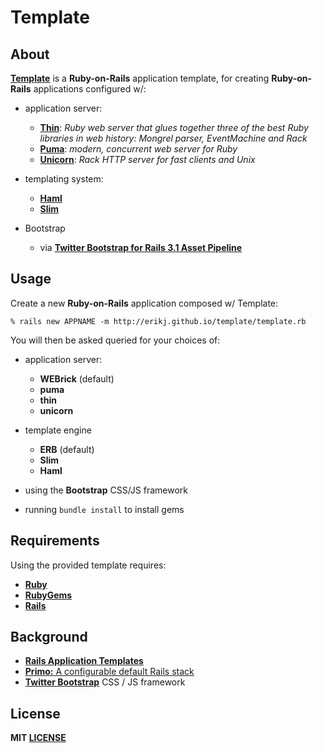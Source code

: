 # Template

## About

**[Template](https://github.com/erikj/template)** is a **Ruby-on-Rails** application template, for creating **Ruby-on-Rails** applications configured w/:

- application server:
  - [**Thin**](http://code.macournoyer.com/thin/): *Ruby web server that glues together three of the best Ruby libraries in web history: Mongrel parser, EventMachine and Rack*
  - [**Puma**](http://puma.io/):  *modern, concurrent web server for Ruby*
  - [**Unicorn**](http://unicorn.bogomips.org/): *Rack HTTP server for fast clients and Unix*

- templating system:
  - [**Haml**](http://haml.info/)
  - [**Slim**](http://slim-lang.com/)

- Bootstrap
  - via [**Twitter Bootstrap for Rails 3.1 Asset Pipeline**](https://github.com/seyhunak/twitter-bootstrap-rails)

## Usage

Create a new **Ruby-on-Rails** application composed w/ Template:

    % rails new APPNAME -m http://erikj.github.io/template/template.rb

You will then be asked queried for your choices of:

- application server:
  - **WEBrick** (default)
  - **puma**
  - **thin**
  - **unicorn**

- template engine
  - **ERB** (default)
  - **Slim**
  - **Haml**

- using the **Bootstrap** CSS/JS framework

- running `bundle install` to install gems

## Requirements

Using the provided template requires:

- [**Ruby**](http://ruby-lang.org)
- [**RubyGems**](http://rubygems.org)
- [**Rails**](http://rubyonrails.org)

## Background

- [**Rails Application Templates**](http://guides.rubyonrails.org/rails_application_templates.html)
- [**Primo:** A configurable default Rails stack](https://github.com/cbetta/primo)
- [**Twitter Bootstrap**](http://twitter.github.com/bootstrap/)  CSS / JS framework

## License

**MIT [LICENSE](https://github.com/erikj/template/blob/gh-pages/LICENSE)**